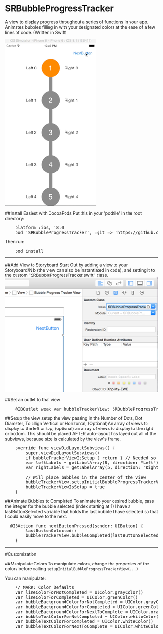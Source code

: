 # SRBubbleProgressTracker
A view to display progress throughout a series of functions in your app. Animates bubbles filling in with your designated colors at the ease of a few lines of code. (Written in Swift)

![Bubble Progress Tracker in action](/SRBubbleProgressTracker/SRBubbleProgressTracker.gif?raw=true "Bubble Progress Tracker in action")

##Install Easiest with CocoaPods
Put this in your 'podfile' in the root directory:
<pre>
    platform :ios, '8.0'
    pod 'SRBubbleProgressTracker', :git => 'https://github.com/ssrobbi/SRBubbleProgressTracker.git'
</pre>

Then run:
<pre>
    pod install
</pre>
___________________________
##Add View to Storyboard
Start Out by adding a view to your Storyboard/Nib (the view can also be instantiated in code), and setting it to the custom "SRBubbleProgressTracker.swift" class.
![Add Custom Class](/SRBubbleProgressTracker/SetCustomClass.png?raw=true "Add Custom Class")

##Set an outlet to that view
<pre>
    @IBOutlet weak var bubbleTrackerView: SRBubbleProgressTrackerView!
</pre>

##Setup the view
setup the view passing in the Number of Dots, Dot Diameter, To allign Vertical or Horizontal, (Optional)An array of views to display to the left or top, (optional) an array of views to display to the right or bottom.
This should be placed AFTER auto-layout has layed out all of the subviews, because size is calculated by the view's frame. 

<pre>
    override func viewDidLayoutSubviews() {
        super.viewDidLayoutSubviews()
        if bubbleTrackerViewIsSetup { return } // Needed so when called again for animation it doesn't redraw
        var leftLabels = getLabelArray(5, direction: "Left") // returns UILabels
        var rightLabels = getLabelArray(5, direction: "Right")
        
        // Will place bubbles in the center of the view
        bubbleTrackerView.setupInitialBubbleProgressTrackerView(5, dotDiameter: 75.0, allign: .Vertical, leftOrTopViews: leftLabels, rightOrBottomViews: rightLabels)
        bubbleTrackerViewIsSetup = true
    }
</pre>

##Animate Bubbles to Completed
To animate to your desired bubble, pass the integer for the bubble selected (index starting at 1) I have a lastButtonSelected variable that holds the last bubble I have selected so that I could easily move to the next.
<pre>
  @IBAction func nextButtonPressed(sender: UIButton) {
        lastButtonSelected++ 
        bubbleTrackerView.bubbleCompleted(lastButtonSelected) // lastButtonSelected is int of bubble to fill with completed color
    }
</pre>

_______________
#Customization

##Manipulate Colors
To manipulate colors, change the properties of the colors before calling <code>setupInitialBubbleProgressTrackerView(...)</code>

You can manipulate:
<pre>
    // MARK: Color Defaults
    var lineColorForNotCompleted = UIColor.grayColor()
    var lineColorForCompleted = UIColor.greenColor()
    var bubbleBackgroundColorForNotCompleted = UIColor.grayColor()
    var bubbleBackgroundColorForCompleted = UIColor.greenColor()
    var bubbleBackgroundColorForNextToComplete = UIColor.orangeColor()
    var bubbleTextColorForNotCompleted = UIColor.whiteColor()
    var bubbleTextColorForCompleted = UIColor.whiteColor()
    var bubbleTextColorForNextToComplete = UIColor.whiteColor()
</pre>
